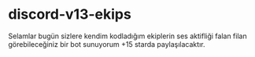 # discord-v13-ekips
Selamlar bugün sizlere kendim kodladığım ekiplerin ses aktifliği falan filan görebileceğiniz bir bot sunuyorum +15 starda paylaşılacaktır.
